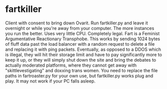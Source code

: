 # fartkiller
Client with consent to bring down Ovarit.
Run fartkiller.py and leave it overnight or while you're away from your computer. The more instances you run the better.
Uses very little CPU.
Completely legal.
Fart is a Feminist Argumentative Reactionary Transphobe.
This works by sending 1024 bytes of fluff data past the load balancer with a random request to delete a file and replacing it with ping packets. Eventually, as opposed to a DDOS which is illegal, they will hit their storage limit and have to pay significantly more to keep it up, or they will simply shut down the site and bring the debates to actually moderated platforms, where they cannot get away with "skittlevestigating" and doxxing trans women.
You need to replace the file paths in fartroaster.py for your own use, but fartkiller.py works plug and play. It may not work if your PC falls asleep.
